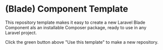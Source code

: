 # (Blade) Component Template

This repository template makes it easy to create a new Laravel Blade Component als an installable Composer package, ready to use in any Laravel project.

Click the green button above "Use this template" to make a new repository.
